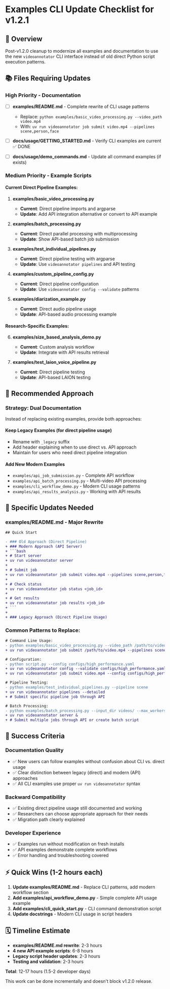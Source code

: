 # Examples CLI Update Checklist for v1.2.1

## 🎯 **Overview**
Post-v1.2.0 cleanup to modernize all examples and documentation to use the new `videoannotator` CLI interface instead of old direct Python script execution patterns.

## 📚 **Files Requiring Updates**

### **High Priority - Documentation**
- [ ] **examples/README.md** - Complete rewrite of CLI usage patterns
  - Replace: `python examples/basic_video_processing.py --video_path video.mp4`  
  - With: `uv run videoannotator job submit video.mp4 --pipelines scene,person,face`

- [ ] **docs/usage/GETTING_STARTED.md** - Verify CLI examples are current ✅ DONE
- [ ] **docs/usage/demo_commands.md** - Update all command examples (if exists)

### **Medium Priority - Example Scripts**
#### **Current Direct Pipeline Examples:**
1. **examples/basic_video_processing.py**
   - **Current**: Direct pipeline imports and argparse
   - **Update**: Add API integration alternative or convert to API example
   
2. **examples/batch_processing.py**
   - **Current**: Direct parallel processing with multiprocessing
   - **Update**: Show API-based batch job submission
   
3. **examples/test_individual_pipelines.py** 
   - **Current**: Direct pipeline testing with argparse
   - **Update**: Use `videoannotator pipelines` and API testing
   
4. **examples/custom_pipeline_config.py**
   - **Current**: Direct pipeline configuration 
   - **Update**: Use `videoannotator config --validate` patterns

5. **examples/diarization_example.py**
   - **Current**: Direct audio pipeline usage
   - **Update**: API-based audio processing example

#### **Research-Specific Examples:**
6. **examples/size_based_analysis_demo.py**
   - **Current**: Custom analysis workflow
   - **Update**: Integrate with API results retrieval

7. **examples/test_laion_voice_pipeline.py**
   - **Current**: Direct pipeline testing
   - **Update**: API-based LAION testing

## 🔄 **Recommended Approach**

### **Strategy: Dual Documentation**
Instead of replacing existing examples, provide both approaches:

#### **Keep Legacy Examples** (for direct pipeline usage)
- Rename with `_legacy` suffix
- Add header explaining when to use direct vs. API approach
- Maintain for users who need direct pipeline integration

#### **Add New Modern Examples**
- `examples/api_job_submission.py` - Complete API workflow
- `examples/api_batch_processing.py` - Multi-video API processing  
- `examples/cli_workflow_demo.py` - Modern CLI usage patterns
- `examples/api_results_analysis.py` - Working with API results

## 📝 **Specific Updates Needed**

### **examples/README.md** - Major Rewrite
```diff
## Quick Start

- ### Old Approach (Direct Pipeline)
+ ### Modern Approach (API Server)
+ ```bash
+ # Start server
+ uv run videoannotator server
+ 
+ # Submit job
+ uv run videoannotator job submit video.mp4 --pipelines scene,person,face
+ 
+ # Check status  
+ uv run videoannotator job status <job_id>
+ 
+ # Get results
+ uv run videoannotator job results <job_id>
+ ```
+ 
+ ### Legacy Approach (Direct Pipeline Usage)
```

### **Common Patterns to Replace:**
```diff
# Command Line Usage:
- python examples/basic_video_processing.py --video_path /path/to/video.mp4
+ uv run videoannotator job submit /path/to/video.mp4 --pipelines scene,person

# Configuration:
- python script.py --config configs/high_performance.yaml
+ uv run videoannotator config --validate configs/high_performance.yaml
+ uv run videoannotator job submit video.mp4 --config configs/high_performance.yaml

# Pipeline Testing:
- python examples/test_individual_pipelines.py --pipeline scene
+ uv run videoannotator pipelines --detailed
+ # Submit specific pipeline job through API

# Batch Processing:
- python examples/batch_processing.py --input_dir videos/ --max_workers 4
+ uv run videoannotator server &
+ # Submit multiple jobs through API or create batch script
```

## 🎯 **Success Criteria**

### **Documentation Quality**
- ✅ New users can follow examples without confusion about CLI vs. direct usage
- ✅ Clear distinction between legacy (direct) and modern (API) approaches
- ✅ All CLI examples use proper `uv run videoannotator` syntax

### **Backward Compatibility**  
- ✅ Existing direct pipeline usage still documented and working
- ✅ Researchers can choose appropriate approach for their needs
- ✅ Migration path clearly explained

### **Developer Experience**
- ✅ Examples run without modification on fresh installs
- ✅ API examples demonstrate complete workflows  
- ✅ Error handling and troubleshooting covered

## ⚡ **Quick Wins (1-2 hours each)**

1. **Update examples/README.md** - Replace CLI patterns, add modern workflow section
2. **Add examples/api_workflow_demo.py** - Simple complete API usage example
3. **Add examples/cli_quick_start.py** - CLI command demonstration script
4. **Update docstrings** - Modern CLI usage in script headers

## 🗓️ **Timeline Estimate**

- **examples/README.md rewrite**: 2-3 hours
- **4 new API example scripts**: 6-8 hours  
- **Legacy script header updates**: 2-3 hours
- **Testing and validation**: 2-3 hours

**Total**: 12-17 hours (1.5-2 developer days)

This work can be done incrementally and doesn't block v1.2.0 release.